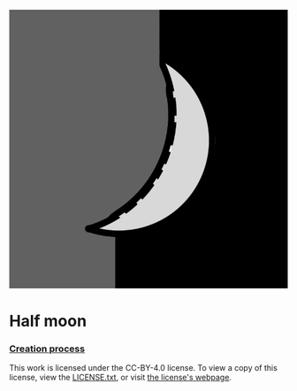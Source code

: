 ![Half moon image](half_moon.png)

# Half moon

### [Creation process](creation_process.mp4?raw=true)

This work is licensed under the CC-BY-4.0 license. To view a copy of this license, view the [LICENSE.txt](LICENSE.txt), or visit [the license's webpage](http://creativecommons.org/licenses/by/4.0/).

